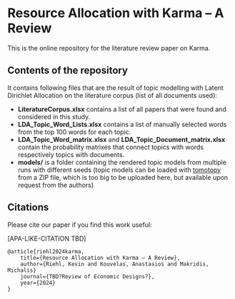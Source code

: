 # Resource Allocation with Karma – A Review
This is the online repository for the literature review paper on Karma.


## Contents of the repository
It contains following files that are the result of topic modelling with Latent Dirichlet Allocation on the literature corpus (list of all documents used):

- **LiteratureCorpus.xlsx** contains a list of all papers that were found and considered in this study.
- **LDA_Topic_Word_Lists.xlsx** contains a list of manually selected words from the top 100 words for each topic.
- **LDA_Topic_Word_matrix.xlsx** and **LDA_Topic_Document_matrix.xlsx** contain the probability matrixes that connect topics with words respectively topics with documents.
- **models/** is a folder containing the rendered topic models from multiple runs with different seeds (topic models can be loaded with [tomotopy](https://bab2min.github.io/tomotopy/v0.7.1/en/) from a ZIP file, which is too big to be uploaded here, but available upon request from the authors)

## Citations
Please cite our paper if you find this work useful:

[APA-LIKE-CITATION TBD]

```
@article{riehl2024karma,
    title={Resource Allocation with Karma – A Review},
    author={Riehl, Kevin and Kouvelas, Anastasios and Makridis, Michalis}
    journal={TBD?Review of Economic Designs?},
    year={2024}
}
```

